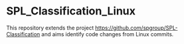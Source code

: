 # SPL_Classification_Linux

This repository extends the project https://github.com/spgroup/SPL-Classification and aims identify code changes from Linux commits.

